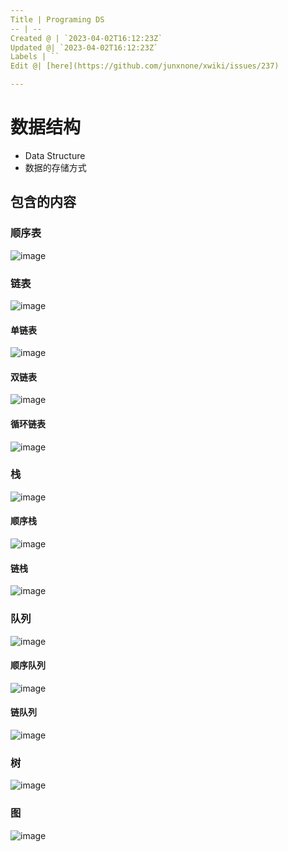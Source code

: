 ```yaml
---
Title | Programing DS
-- | --
Created @ | `2023-04-02T16:12:23Z`
Updated @| `2023-04-02T16:12:23Z`
Labels | ``
Edit @| [here](https://github.com/junxnone/xwiki/issues/237)

---
```

# 数据结构
- Data Structure
- 数据的存储方式

## 包含的内容

### 顺序表 

![image](https://user-images.githubusercontent.com/2216970/229364470-e7d34fe7-d9cb-49cd-8862-33f8d0d48316.png)

### 链表

![image](https://user-images.githubusercontent.com/2216970/229364978-f3172d36-7565-4f15-bd2c-4ca30cb6664c.png)

#### 单链表

![image](https://user-images.githubusercontent.com/2216970/229364763-53100696-0778-469a-a360-b02abe1403fd.png)

#### 双链表

![image](https://user-images.githubusercontent.com/2216970/229364736-c478420c-630f-44b2-8bcf-2cd1d7eeffb1.png)

#### 循环链表

![image](https://user-images.githubusercontent.com/2216970/229364858-31b93cb7-30d8-463d-b2bb-000ea3b9ec57.png)


### 栈 

![image](https://user-images.githubusercontent.com/2216970/229364484-fab7a5f3-8ab3-4fca-97f7-be122e7a03cd.png)

#### 顺序栈

![image](https://user-images.githubusercontent.com/2216970/229364923-11c29c21-ca02-432e-843a-35b15d03f3f3.png)

#### 链栈

![image](https://user-images.githubusercontent.com/2216970/229364960-326b63b6-3772-4fcf-9fb2-6f5e64052015.png)



### 队列 

 ![image](https://user-images.githubusercontent.com/2216970/229364488-2bde57de-2477-4fd5-9109-66269f563e34.png)

#### 顺序队列

![image](https://user-images.githubusercontent.com/2216970/229365017-1d06ea57-fd90-4cc9-9827-f85beda328b5.png)

#### 链队列

![image](https://user-images.githubusercontent.com/2216970/229365040-b8149ca2-2236-4c61-a69a-eb9c50ca706d.png)


### 树 

 ![image](https://user-images.githubusercontent.com/2216970/229364496-119ced35-e887-412a-a763-5879e761cd1f.png)

### 图 

 ![image](https://user-images.githubusercontent.com/2216970/229364500-211c8b8d-ccf4-41e9-9696-8da14cfd2b7b.png)




